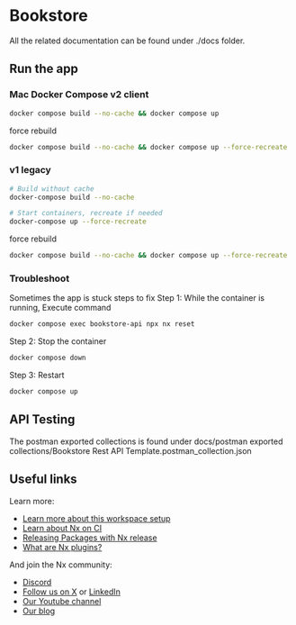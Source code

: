 # Bookstore

All the related documentation can be found under ./docs folder.

## Run the app

### Mac Docker Compose v2 client
```sh
docker compose build --no-cache && docker compose up
```

force rebuild
```sh
docker compose build --no-cache && docker compose up --force-recreate
```

### v1 legacy
```sh
# Build without cache
docker-compose build --no-cache

# Start containers, recreate if needed
docker-compose up --force-recreate
```

force rebuild
```sh
docker compose build --no-cache && docker compose up --force-recreate 
```

### Troubleshoot
Sometimes the app is stuck steps to fix
Step 1: While the container is running, Execute command
```sh
docker compose exec bookstore-api npx nx reset
```

Step 2: Stop the container
```sh
docker compose down
```

Step 3: Restart
```sh
docker compose up
```

## API Testing
The postman exported collections is found under docs/postman exported collections/Bookstore Rest API Template.postman_collection.json

## Useful links

Learn more:

- [Learn more about this workspace setup](https://nx.dev/nx-api/js?utm_source=nx_project&amp;utm_medium=readme&amp;utm_campaign=nx_projects)
- [Learn about Nx on CI](https://nx.dev/ci/intro/ci-with-nx?utm_source=nx_project&utm_medium=readme&utm_campaign=nx_projects)
- [Releasing Packages with Nx release](https://nx.dev/features/manage-releases?utm_source=nx_project&utm_medium=readme&utm_campaign=nx_projects)
- [What are Nx plugins?](https://nx.dev/concepts/nx-plugins?utm_source=nx_project&utm_medium=readme&utm_campaign=nx_projects)

And join the Nx community:
- [Discord](https://go.nx.dev/community)
- [Follow us on X](https://twitter.com/nxdevtools) or [LinkedIn](https://www.linkedin.com/company/nrwl)
- [Our Youtube channel](https://www.youtube.com/@nxdevtools)
- [Our blog](https://nx.dev/blog?utm_source=nx_project&utm_medium=readme&utm_campaign=nx_projects)
